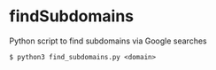 # findSubdomains
Python script to find subdomains via Google searches

    $ python3 find_subdomains.py <domain>
    
